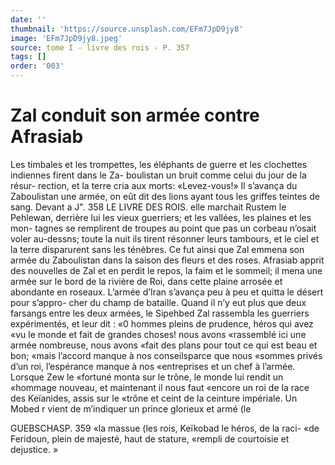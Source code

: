 ```yaml
---
date: ''
thumbnail: 'https://source.unsplash.com/EFm7JpD9jy8'
image: 'EFm7JpD9jy8.jpeg'
source: tome I - livre des rois - P. 357
tags: []
order: '003'
---
```


# Zal conduit son armée contre Afrasiab

Les timbales et les trompettes, les éléphants de guerre et les clochettes indiennes firent dans le Za- boulistan un bruit comme celui du jour de la résur- rection, et la terre cria aux morts: «Levez-vous!»
Il s’avança du Zaboulistan une armée, on eût dit des
lions ayant tous les griffes teintes de sang. Devant
a J".
358 LE LIVRE DES ROIS.
elle marchait Rustem le Pehlewan, derrière lui les vieux guerriers; et les vallées, les plaines et les mon- tagnes se remplirent de troupes au point que pas un corbeau n’osait voler au-dessns; toute la nuit ils tirent résonner leurs tambours, et le ciel et la terre disparurent sans les ténèbres. Ce fut ainsi que Zal emmena son armée du Zaboulistan dans la saison des fleurs et des roses.
Afrasiab apprit des nouvelles de Zal et en perdit le repos, la faim et le sommeil; il mena une armée sur le bord de la rivière de Roi, dans cette plaine arrosée et abondante en roseaux. L’armée d’Iran
s’avança peu à peu et quitta le désert pour s’appro-
cher du champ de bataille. Quand il n’y eut plus que deux farsangs entre les deux armées, le Sipehbed Zal rassembla les guerriers expérimentés, et leur
dit : «0 hommes pleins de prudence, héros qui avez
«vu le monde et fait de grandes choses! nous avons «rassemblé ici une armée nombreuse, nous avons
«fait des plans pour tout ce qui est beau et bon; «mais l’accord manque à nos conseilsparce que nous «sommes privés d’un roi, l’espérance manque à nos
«entreprises et un chef à l’armée. Lorsque Zew le
«fortuné monta sur le trône, le monde lui rendit un «hommage nouveau, et maintenant il nous faut «encore un roi de la race des Keïanides, assis sur le «trône et ceint de la ceinture impériale. Un Mobed
r vient de m’indiquer un prince glorieux et armé (le

GUEBSCHASP. 359 «la massue (les rois, Keïkobad le héros, de la raci-
«de Feridoun, plein de majesté, haut de stature, «rempli de courtoisie et dejustice. »
